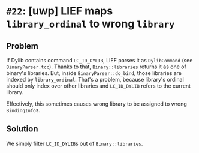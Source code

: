 # `#22`: [uwp] LIEF maps `library_ordinal` to wrong `library`

## Problem

If Dylib contains command `LC_ID_DYLIB`, LIEF parses it as `DylibCommand` (see
`BinaryParser.tcc`). Thanks to that, `Binary::libraries` returns it as one of
binary's libraries. But, inside `BinaryParser::do_bind`, those libraries are
indexed by `library_ordinal`. That's a problem, because library's ordinal should
only index over other libraries and `LC_ID_DYLIB` refers to the current library.

Effectively, this sometimes causes wrong library to be assigned to wrong
`BindingInfo`s.

## Solution

We simply filter `LC_ID_DYLIB`s out of `Binary::libraries`.

